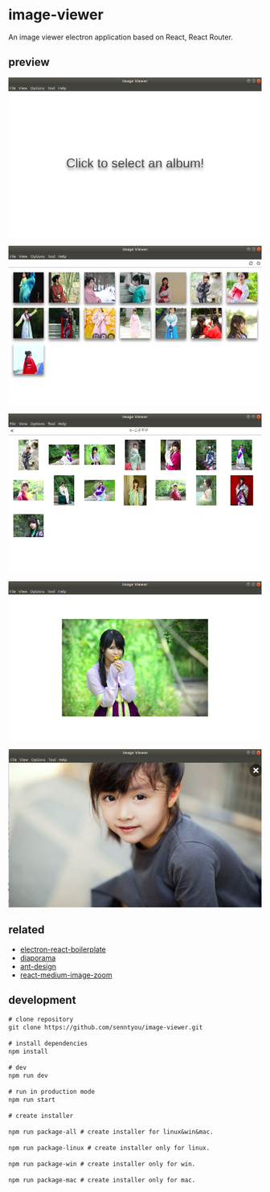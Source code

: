 # image-viewer

An image viewer electron application based on React, React Router.

## preview

![intro](./screen/intro.png)

![home](./screen/home.png)

![detail](./screen/detail.png)

![preview](./screen/preview.png)

![play](./screen/play.png)

## related

- [electron-react-boilerplate](https://github.com/chentsulin/electron-react-boilerplate)
- [diaporama](https://github.com/gre/diaporama)
- [ant-design](https://github.com/ant-design/ant-design)
- [react-medium-image-zoom](https://github.com/rpearce/react-medium-image-zoom)

## development

```
# clone repository
git clone https://github.com/senntyou/image-viewer.git

# install dependencies
npm install

# dev
npm run dev

# run in production mode
npm run start

# create installer

npm run package-all # create installer for linux&win&mac.

npm run package-linux # create installer only for linux.

npm run package-win # create installer only for win.

npm run package-mac # create installer only for mac.
```
